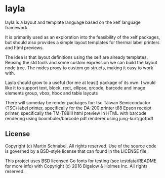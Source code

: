 layla
=====

layla is a layout and template language based on the xelf language framework.

It is primarily used as an exploration into the feasibility of the xelf packages, but should also
provides a simple layout templates for thermal label printers and html previews.

The idea is that layout definitions using the xelf are already templates. Reusing the std tools
and some custom expression we can build the layout node tree. The nodes proxy to custom go
structs, making it easy to work with.

Layla should grow to a useful (for me at least) package of its own. I would like it to support
   text, block, rect, ellipse, qrcode, barcode and image elements
   group, vbox, hbox and table layouts

There will someday be render packages for:
   tsc  Taiwan Semiconductor (TSC) label printer, specifically for the DA-200 printer
   t88  Epson receipt printer, specifically the TM-T88III
   html preview in HTML with barcode rendering using boombuler/barcode
   pdf  renderer using jung-kurt/gofpdf

License
-------

Copyright (c) Martin Schnabel. All rights reserved.
Use of the source code is governed by a BSD-style license that can found in the LICENSE file.

This project uses BSD licensed Go fonts for testing (see testdata/README for more info) with
Copyright (c) 2016 Bigelow & Holmes Inc. All rights reserved.
